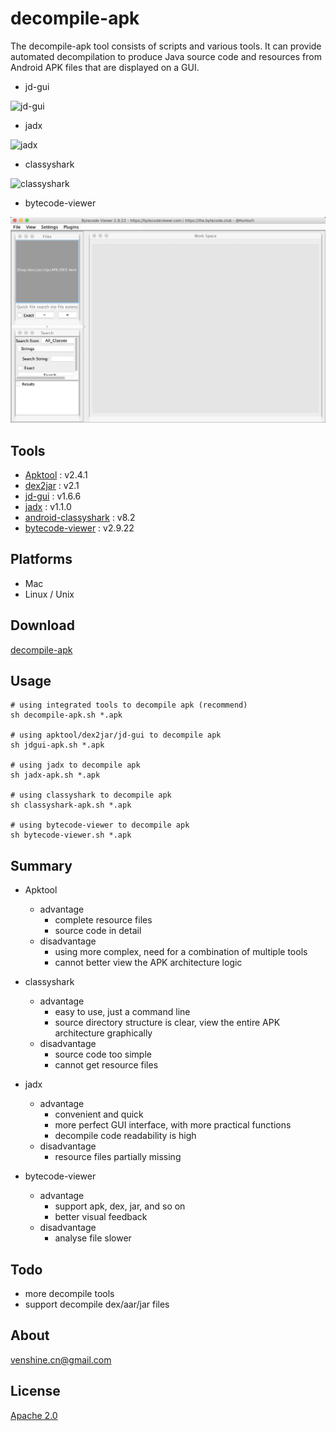 # decompile-apk
The decompile-apk tool consists of scripts and various tools. It can provide automated decompilation to produce Java source code and resources from Android APK files that are displayed on a GUI.

* jd-gui  
   
![jd-gui](screenshot/jd-gui.png)

* jadx  
 
![jadx](screenshot/jadx.png)

* classyshark  

![classyshark](screenshot/classyshark.png)

* bytecode-viewer

![bytecode-viewer](screenshot/bytecode-viewer.png)

## Tools
* [Apktool](https://github.com/iBotPeaches/Apktool) : v2.4.1
* [dex2jar](https://github.com/pxb1988/dex2jar) : v2.1
* [jd-gui](https://github.com/java-decompiler/jd-gui) : v1.6.6
* [jadx](https://github.com/skylot/jadx) : v1.1.0
* [android-classyshark](https://github.com/google/android-classyshark) : v8.2
* [bytecode-viewer](https://github.com/Konloch/bytecode-viewer) : v2.9.22

## Platforms
* Mac
* Linux / Unix

## Download
[decompile-apk](https://github.com/venshine/decompile-apk/releases)

## Usage

```shell
# using integrated tools to decompile apk (recommend)
sh decompile-apk.sh *.apk

# using apktool/dex2jar/jd-gui to decompile apk
sh jdgui-apk.sh *.apk

# using jadx to decompile apk
sh jadx-apk.sh *.apk

# using classyshark to decompile apk
sh classyshark-apk.sh *.apk

# using bytecode-viewer to decompile apk
sh bytecode-viewer.sh *.apk

```

## Summary
* Apktool
	* advantage
		* complete resource files
		* source code in detail
	* disadvantage
		* using more complex, need for a combination of multiple tools
		* cannot better view the APK architecture logic
* classyshark
	* advantage
		* easy to use, just a command line
		* source directory structure is clear, view the entire APK architecture graphically
	* disadvantage
		* source code too simple
		* cannot get resource files
* jadx
	* advantage
		* convenient and quick
		* more perfect GUI interface, with more practical functions
		* decompile code readability is high
	* disadvantage
		* resource files partially missing

* bytecode-viewer
	* advantage
		* support apk, dex, jar, and so on
		* better visual feedback
	* disadvantage
		* analyse file slower

## Todo
* more decompile tools
* support decompile dex/aar/jar files

## About
[venshine.cn@gmail.com](venshine.cn@gmail.com)

## License
[Apache 2.0](http://www.apache.org/licenses/LICENSE-2.0.html)
